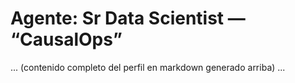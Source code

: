 # Agente: Sr Data Scientist — “CausalOps”
... (contenido completo del perfil en markdown generado arriba) ...
